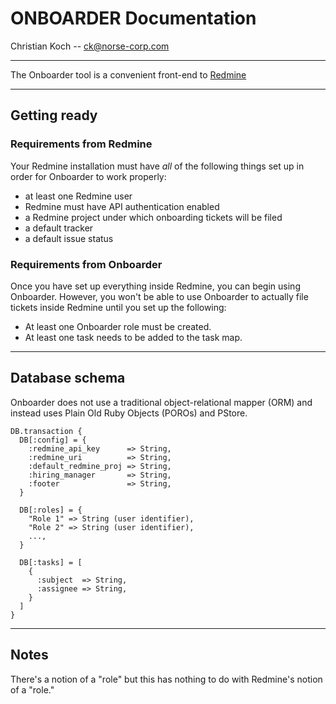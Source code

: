# ONBOARDER Documentation

Christian Koch -- ck@norse-corp.com

-----

The Onboarder tool is a convenient front-end to [Redmine][]

-----

## Getting ready

### Requirements from Redmine

Your Redmine installation must have _all_ of the following things set up in
order for Onboarder to work properly:

  - at least one Redmine user
  - Redmine must have API authentication enabled
  - a Redmine project under which onboarding tickets will be filed
  - a default tracker
  - a default issue status


### Requirements from Onboarder

Once you have set up everything inside Redmine, you can begin using
Onboarder. However, you won't be able to use Onboarder to actually file
tickets inside Redmine until you set up the following:

  - At least one Onboarder role must be created.
  - At least one task needs to be added to the task map.

-----

## Database schema

Onboarder does not use a traditional object-relational mapper (ORM) and
instead uses Plain Old Ruby Objects (POROs) and PStore.

    DB.transaction {
      DB[:config] = {
        :redmine_api_key      => String,
        :redmine_uri          => String,
        :default_redmine_proj => String,
        :hiring_manager       => String,
        :footer               => String,
      }

      DB[:roles] = {
        "Role 1" => String (user identifier),
        "Role 2" => String (user identifier),
        ...,
      }

      DB[:tasks] = [
        {
          :subject  => String,
          :assignee => String,
        }
      ]
    }


-----

## Notes

There's a notion of a "role" but this has nothing to do with Redmine's
notion of a "role."


[Redmine]: http://redmine.org
